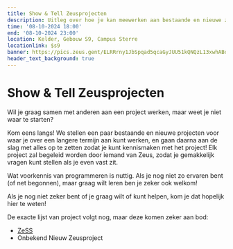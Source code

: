 ```yaml
---
title: Show & Tell Zeusprojecten
description: Uitleg over hoe je kan meewerken aan bestaande en nieuwe zeusprojecten
time: '08-10-2024 18:00'
end: '08-10-2024 23:00'
location: Kelder, Gebouw S9, Campus Sterre
locationlink: $s9
banner: https://pics.zeus.gent/ELRRrny1JbSpqad5qcaGyJUU51kQNQzL13xwhABq.jpg
header_text_background: true
---
```


# Show & Tell Zeusprojecten
Wil je graag samen met anderen aan een project werken, maar weet je niet waar te starten?

Kom eens langs! We stellen een paar bestaande en nieuwe projecten voor waar je over een langere termijn aan kunt werken, en gaan daarna aan de slag met alles op te zetten zodat je kunt kennismaken met het project! Elk project zal begeleid worden door iemand van Zeus, zodat je gemakkelijk vragen kunt stellen als je even vast zit.

Wat voorkennis van programmeren is nuttig. Als je nog niet zo ervaren bent (of net begonnen), maar graag wilt leren ben je zeker ook welkom!

Als je nog niet zeker bent of je graag wilt of kunt helpen, kom je dat hopelijk hier te weten!

De exacte lijst van project volgt nog, maar deze komen zeker aan bod:

- [ZeSS](https://github.com/zeusWPI/zess)
- Onbekend Nieuw Zeusproject

